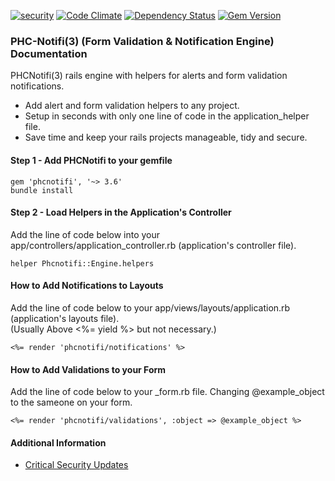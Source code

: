 [![security](https://hakiri.io/github/PHCNetworks/phc-notifi/master.svg)](https://hakiri.io/github/PHCNetworks/phc-notifi/master)
[![Code Climate](https://codeclimate.com/github/PHCNetworks/phc-notifi/badges/gpa.svg)](https://codeclimate.com/github/PHCNetworks/phc-notifi)
[![Dependency Status](https://gemnasium.com/badges/github.com/PHCNetworks/phc-notifi.svg)](https://gemnasium.com/github.com/PHCNetworks/phc-notifi)
[![Gem Version](https://badge.fury.io/rb/phcnotifi.svg)](https://badge.fury.io/rb/phcnotifi)  

### PHC-Notifi(3) (Form Validation & Notification Engine) Documentation
PHCNotifi(3) rails engine with helpers for alerts and form validation notifications.  
  
* Add alert and form validation helpers to any project.
* Setup in seconds with only one line of code in the application_helper file.
* Save time and keep your rails projects manageable, tidy and secure.
  
#### Step 1 - Add PHCNotifi to your gemfile  

	gem 'phcnotifi', '~> 3.6'
	bundle install
  
#### Step 2 - Load Helpers in the Application's Controller  
Add the line of code below into your app/controllers/application_controller.rb (application's controller file).  
  
	helper Phcnotifi::Engine.helpers
  
#### How to Add Notifications to Layouts
Add the line of code below to your app/views/layouts/application.rb (application's layouts file).  
(Usually Above <%= yield %> but not necessary.)
  
	<%= render 'phcnotifi/notifications' %>
  
#### How to Add Validations to your Form
Add the line of code below to your _form.rb file. Changing @example_object to the sameone on your form.  

	<%= render 'phcnotifi/validations', :object => @example_object %>
  
#### Additional Information

- [Critical Security Updates](https://github.com/PHCNetworks/phc-notifi/wiki/Critical-Security-Updates)
  